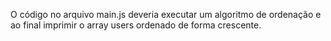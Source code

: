 O código no arquivo main.js deveria executar um algoritmo de ordenação e ao final imprimir o array users ordenado de forma crescente.
